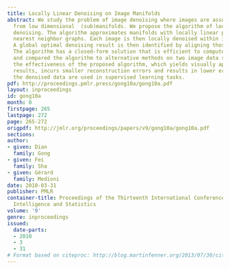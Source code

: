 ```yaml
---
title: Locally Linear Denoising on Image Manifolds
abstract: We study the problem of image denoising where images are assumed to be samples
  from low dimensional  (sub)manifolds. We propose the algorithm of locally linear
  denoising. The algorithm approximates manifolds with locally linear patches by constructing
  nearest neighbor graphs. Each image is then locally denoised within its neighborhoods.
  A global optimal denoising result is then identified by aligning those local estimates.
  The algorithm has a closed-form solution that is efficient to compute. We evaluated
  and compared the algorithm to alternative methods on two image data sets. We demonstrated
  the effectiveness of the proposed algorithm, which yields visually appealing denoising
  results, incurs smaller reconstruction errors and results in lower error rates when
  the denoised data are used in supervised learning tasks.
pdf: http://proceedings.pmlr.press/gong10a/gong10a.pdf
layout: inproceedings
id: gong10a
month: 0
firstpage: 265
lastpage: 272
page: 265-272
origpdf: http://jmlr.org/proceedings/papers/v9/gong10a/gong10a.pdf
sections: 
author:
- given: Dian
  family: Gong
- given: Fei
  family: Sha
- given: Gérard
  family: Medioni
date: 2010-03-31
publisher: PMLR
container-title: Proceedings of the Thirteenth International Conference on Artificial
  Intelligence and Statistics
volume: '9'
genre: inproceedings
issued:
  date-parts:
  - 2010
  - 3
  - 31
# Format based on citeproc: http://blog.martinfenner.org/2013/07/30/citeproc-yaml-for-bibliographies/
---
```

